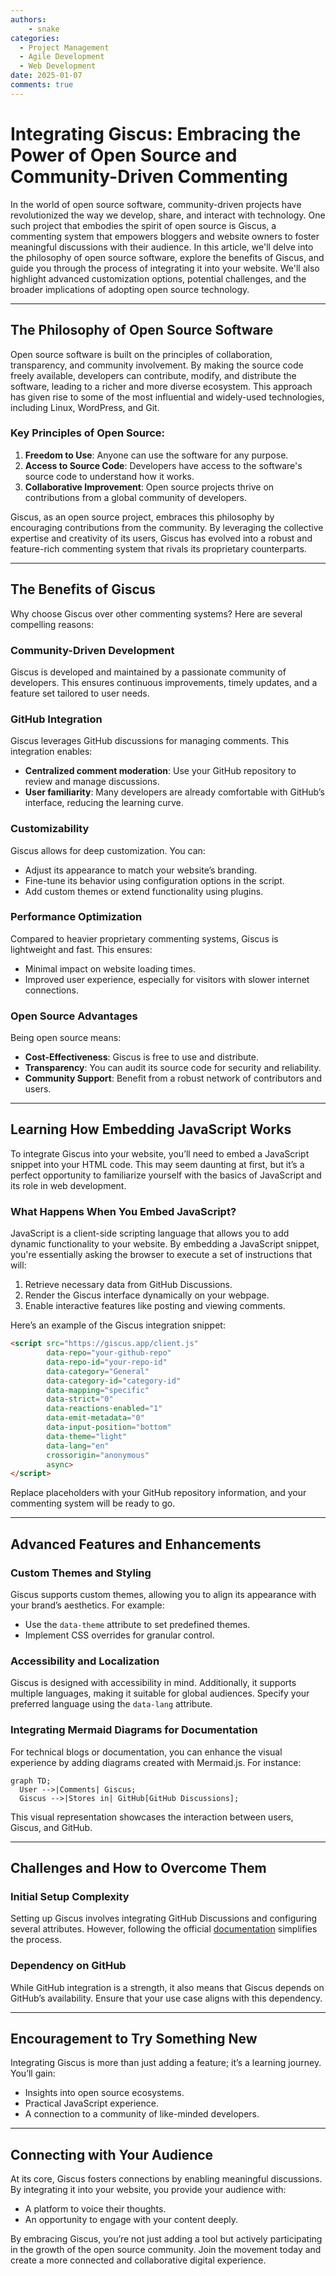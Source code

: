 ```yaml
---
authors: 
    - snake
categories:
  - Project Management
  - Agile Development
  - Web Development
date: 2025-01-07
comments: true
---
```


# **Integrating Giscus: Embracing the Power of Open Source and Community-Driven Commenting**

In the world of open source software, community-driven projects have revolutionized the way we develop, share, and interact with technology. One such project that embodies the spirit of open source is Giscus, a commenting system that empowers bloggers and website owners to foster meaningful discussions with their audience. In this article, we'll delve into the philosophy of open source software, explore the benefits of Giscus, and guide you through the process of integrating it into your website. We'll also highlight advanced customization options, potential challenges, and the broader implications of adopting open source technology.

<!-- more -->

---

## The Philosophy of Open Source Software

Open source software is built on the principles of collaboration, transparency, and community involvement. By making the source code freely available, developers can contribute, modify, and distribute the software, leading to a richer and more diverse ecosystem. This approach has given rise to some of the most influential and widely-used technologies, including Linux, WordPress, and Git.

### Key Principles of Open Source:
1. **Freedom to Use**: Anyone can use the software for any purpose.
2. **Access to Source Code**: Developers have access to the software's source code to understand how it works.
3. **Collaborative Improvement**: Open source projects thrive on contributions from a global community of developers.

Giscus, as an open source project, embraces this philosophy by encouraging contributions from the community. By leveraging the collective expertise and creativity of its users, Giscus has evolved into a robust and feature-rich commenting system that rivals its proprietary counterparts.

---

## The Benefits of Giscus

Why choose Giscus over other commenting systems? Here are several compelling reasons:

### Community-Driven Development
Giscus is developed and maintained by a passionate community of developers. This ensures continuous improvements, timely updates, and a feature set tailored to user needs.

### GitHub Integration
Giscus leverages GitHub discussions for managing comments. This integration enables:
- **Centralized comment moderation**: Use your GitHub repository to review and manage discussions.
- **User familiarity**: Many developers are already comfortable with GitHub’s interface, reducing the learning curve.

### Customizability
Giscus allows for deep customization. You can:
- Adjust its appearance to match your website’s branding.
- Fine-tune its behavior using configuration options in the script.
- Add custom themes or extend functionality using plugins.

### Performance Optimization
Compared to heavier proprietary commenting systems, Giscus is lightweight and fast. This ensures:
- Minimal impact on website loading times.
- Improved user experience, especially for visitors with slower internet connections.

### Open Source Advantages
Being open source means:
- **Cost-Effectiveness**: Giscus is free to use and distribute.
- **Transparency**: You can audit its source code for security and reliability.
- **Community Support**: Benefit from a robust network of contributors and users.

---

## Learning How Embedding JavaScript Works

To integrate Giscus into your website, you’ll need to embed a JavaScript snippet into your HTML code. This may seem daunting at first, but it’s a perfect opportunity to familiarize yourself with the basics of JavaScript and its role in web development.

### What Happens When You Embed JavaScript?
JavaScript is a client-side scripting language that allows you to add dynamic functionality to your website. By embedding a JavaScript snippet, you're essentially asking the browser to execute a set of instructions that will:
1. Retrieve necessary data from GitHub Discussions.
2. Render the Giscus interface dynamically on your webpage.
3. Enable interactive features like posting and viewing comments.

Here’s an example of the Giscus integration snippet:
```html
<script src="https://giscus.app/client.js"
        data-repo="your-github-repo"
        data-repo-id="your-repo-id"
        data-category="General"
        data-category-id="category-id"
        data-mapping="specific"
        data-strict="0"
        data-reactions-enabled="1"
        data-emit-metadata="0"
        data-input-position="bottom"
        data-theme="light"
        data-lang="en"
        crossorigin="anonymous"
        async>
</script>
```

Replace placeholders with your GitHub repository information, and your commenting system will be ready to go.

---

## Advanced Features and Enhancements

### Custom Themes and Styling
Giscus supports custom themes, allowing you to align its appearance with your brand’s aesthetics. For example:
- Use the `data-theme` attribute to set predefined themes.
- Implement CSS overrides for granular control.

### Accessibility and Localization
Giscus is designed with accessibility in mind. Additionally, it supports multiple languages, making it suitable for global audiences. Specify your preferred language using the `data-lang` attribute.

### Integrating Mermaid Diagrams for Documentation
For technical blogs or documentation, you can enhance the visual experience by adding diagrams created with Mermaid.js. For instance:

```mermaid
graph TD;
  User -->|Comments| Giscus;
  Giscus -->|Stores in| GitHub[GitHub Discussions];
```

This visual representation showcases the interaction between users, Giscus, and GitHub.

---

## Challenges and How to Overcome Them

### Initial Setup Complexity
Setting up Giscus involves integrating GitHub Discussions and configuring several attributes. However, following the official [documentation](https://giscus.app) simplifies the process.

### Dependency on GitHub
While GitHub integration is a strength, it also means that Giscus depends on GitHub’s availability. Ensure that your use case aligns with this dependency.

---

## Encouragement to Try Something New

Integrating Giscus is more than just adding a feature; it’s a learning journey. You’ll gain:
- Insights into open source ecosystems.
- Practical JavaScript experience.
- A connection to a community of like-minded developers.

---

## Connecting with Your Audience

At its core, Giscus fosters connections by enabling meaningful discussions. By integrating it into your website, you provide your audience with:
- A platform to voice their thoughts.
- An opportunity to engage with your content deeply.

By embracing Giscus, you’re not just adding a tool but actively participating in the growth of the open source community. Join the movement today and create a more connected and collaborative digital experience.
